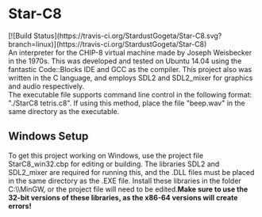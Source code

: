 <h1>Star-C8</h1>
[![Build Status](https://travis-ci.org/StardustGogeta/Star-C8.svg?branch=linux)](https://travis-ci.org/StardustGogeta/Star-C8)<br>
An interpreter for the CHIP-8 virtual machine made by Joseph Weisbecker in the 1970s. This was developed and tested on Ubuntu 14.04 using the fantastic Code::Blocks IDE and GCC as the compiler. This project also was written in the C language, and employs SDL2 and SDL2_mixer for graphics and audio respectively.<br>
The executable file supports command line control in the following format: "./StarC8 tetris.c8". If using this method, place the file "beep.wav" in the same directory as the executable.<br>
<h2>Windows Setup</h2>
To get this project working on Windows, use the project file StarC8_win32.cbp for editing or building. The libraries SDL2 and SDL2_mixer are required for running this, and the .DLL files must be placed in the same directory as the .EXE file. Install these libraries in the folder C:\\MinGW, or the project file will need to be edited.<b>Make sure to use the 32-bit versions of these libraries, as the x86-64 versions will create errors!</b>
